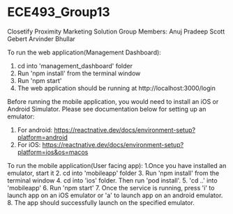 # ECE493_Group13
Closetify Proximity Marketing Solution
Group Members:
  Anuj Pradeep
  Scott Gebert
  Arvinder Bhullar

To run the web application(Management Dashboard):
1. cd into 'management_dashboard' folder
2. Run 'npm install' from the terminal window
3. Run 'npm start'
4. The web application should be running at http://localhost:3000/login

Before running the mobile application, you would need to install an iOS or Android Simulator. Please see documentation below for setting up an emulator:
1. For android: https://reactnative.dev/docs/environment-setup?platform=android
2. For iOS: https://reactnative.dev/docs/environment-setup?platform=ios&os=macos

To run the mobile application(User facing app):
1.Once you have installed an emulator, start it
2. cd into 'mobileapp' folder
3. Run 'npm install' from the terminal window
4. cd into 'ios' folder. Then run 'pod install'.
5. 'cd ..' into 'mobileapp'
6. Run 'npm start'
7. Once the service is running, press 'i' to launch app on an iOS emulator or 'a' to launch app on an android emulator.
8. The app should successfully launch on the specified emulator.

